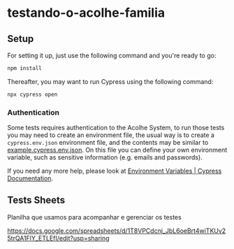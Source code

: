 # testando-o-acolhe-familia

## Setup

For setting it up, just use the following command and you're ready to go:

```bash
npm install
```

Thereafter, you may want to run Cypress using the following command:

```bash
npx cypress open
```

### Authentication

Some tests requires authentication to the Acolhe System, to run those tests you may need to create an environment file, the usual way is to create a `cypress.env.json` environment file, and the contents may be similar to [example.cypress.env.json](./example.cypress.env.json). On this file you can define your own environment variable, such as sensitive information (e.g. emails and passwords).

If you need any more help, please look at [Environment Variables | Cypress Documentation](https://docs.cypress.io/guides/guides/environment-variables).


## Tests Sheets

Planilha que usamos para acompanhar e gerenciar os testes

https://docs.google.com/spreadsheets/d/1T8VPCdcnj_JbL6oeBrt4wiTKUv25trQA1FlY_ETLEfI/edit?usp=sharing
